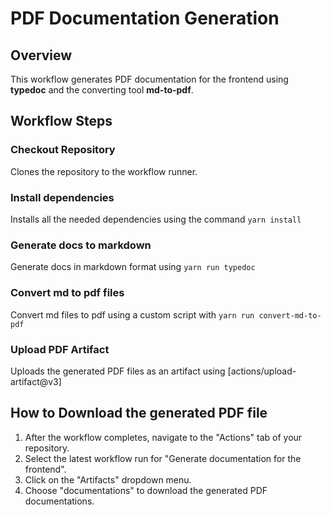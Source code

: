 # PDF Documentation Generation

## Overview

This workflow generates PDF documentation for the frontend using **typedoc** and the converting tool **md-to-pdf**.

## Workflow Steps

### Checkout Repository

Clones the repository to the workflow runner.

### Install dependencies

Installs all the needed dependencies using the command `yarn install`

### Generate docs to markdown

Generate docs in markdown format using `yarn run typedoc`

### Convert md to pdf files

Convert md files to pdf using a custom script with `yarn run convert-md-to-pdf`

### Upload PDF Artifact

Uploads the generated PDF files as an artifact using [actions/upload-artifact@v3]

## How to Download the generated PDF file

1. After the workflow completes, navigate to the "Actions" tab of your repository.
2. Select the latest workflow run for "Generate documentation for the frontend".
3. Click on the "Artifacts" dropdown menu.
4. Choose "documentations" to download the generated PDF documentations.
